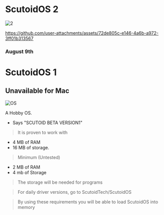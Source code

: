 # ScutoidOS 2
![2](https://github.com/user-attachments/assets/2f55a07b-a1da-460e-a4d0-c200baac29e6)


https://github.com/user-attachments/assets/72de805c-e146-4a6b-a972-3ff01b313567


### August 9th

# ScutoidOS 1
## Unavailable for Mac

![OS](https://github.com/user-attachments/assets/38a1912b-454e-4636-b194-c4dd38c0d336)


A Hobby OS.

+ Says "SCUTOID BETA VERSION1"

 > It is proven to work with 

- 4 MB of RAM
- 16 MB of storage.

> Minimum (Untested)

- 2 MB of RAM
- 4 mb of Storage


>The storage will be needed for programs

> For daily driver versions, go to ScutoidTech/ScutoidOS

> By using these requirements you will be able to load ScutoidOS into memory
